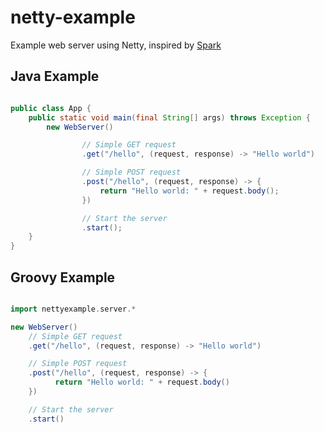# netty-example
Example web server using Netty, inspired by [Spark](https://github.com/perwendel/spark)

Java Example
-------
```java

public class App {
    public static void main(final String[] args) throws Exception {
        new WebServer()

                // Simple GET request
                .get("/hello", (request, response) -> "Hello world")

                // Simple POST request
                .post("/hello", (request, response) -> {
                    return "Hello world: " + request.body();
                })

                // Start the server
                .start();
    }
}
```

Groovy Example
-------
```groovy

import nettyexample.server.*

new WebServer()
    // Simple GET request
    .get("/hello", (request, response) -> "Hello world")

    // Simple POST request
    .post("/hello", (request, response) -> {
          return "Hello world: " + request.body()
    })

    // Start the server
    .start()
```
